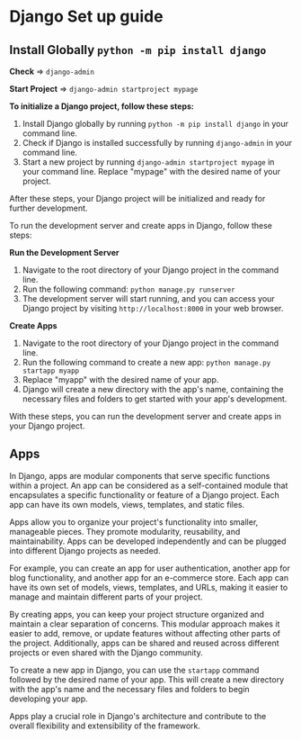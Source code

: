 # Django Set up guide

## Install Globally `python -m pip install django`

**Check** ⇒ `django-admin`

**Start Project** ⇒ `django-admin startproject mypage`

**To initialize a Django project, follow these steps:**

1. Install Django globally by running `python -m pip install django` in your command line.
2. Check if Django is installed successfully by running `django-admin` in your command line.
3. Start a new project by running `django-admin startproject mypage` in your command line. Replace "mypage" with the desired name of your project.

After these steps, your Django project will be initialized and ready for further development.

To run the development server and create apps in Django, follow these steps:

**Run the Development Server**

1. Navigate to the root directory of your Django project in the command line.
2. Run the following command: `python manage.py runserver`
3. The development server will start running, and you can access your Django project by visiting `http://localhost:8000` in your web browser.

**Create Apps**

1. Navigate to the root directory of your Django project in the command line.
2. Run the following command to create a new app: `python manage.py startapp myapp`
3. Replace "myapp" with the desired name of your app.
4. Django will create a new directory with the app's name, containing the necessary files and folders to get started with your app's development.

With these steps, you can run the development server and create apps in your Django project.

## Apps

In Django, apps are modular components that serve specific functions within a project. An app can be considered as a self-contained module that encapsulates a specific functionality or feature of a Django project. Each app can have its own models, views, templates, and static files.

Apps allow you to organize your project's functionality into smaller, manageable pieces. They promote modularity, reusability, and maintainability. Apps can be developed independently and can be plugged into different Django projects as needed.

For example, you can create an app for user authentication, another app for blog functionality, and another app for an e-commerce store. Each app can have its own set of models, views, templates, and URLs, making it easier to manage and maintain different parts of your project.

By creating apps, you can keep your project structure organized and maintain a clear separation of concerns. This modular approach makes it easier to add, remove, or update features without affecting other parts of the project. Additionally, apps can be shared and reused across different projects or even shared with the Django community.

To create a new app in Django, you can use the `startapp` command followed by the desired name of your app. This will create a new directory with the app's name and the necessary files and folders to begin developing your app.

Apps play a crucial role in Django's architecture and contribute to the overall flexibility and extensibility of the framework.
